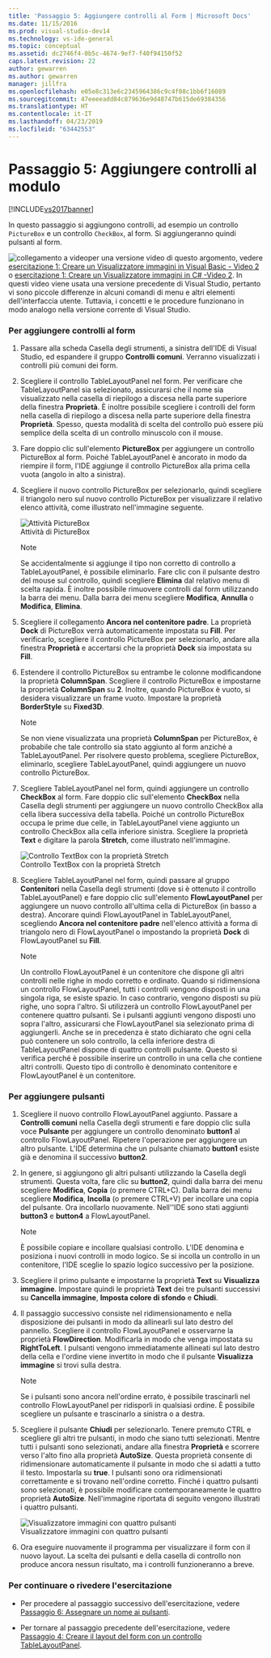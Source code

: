 ```yaml
---
title: 'Passaggio 5: Aggiungere controlli al Form | Microsoft Docs'
ms.date: 11/15/2016
ms.prod: visual-studio-dev14
ms.technology: vs-ide-general
ms.topic: conceptual
ms.assetid: dc2746f4-0b5c-4674-9ef7-f40f94150f52
caps.latest.revision: 22
author: gewarren
ms.author: gewarren
manager: jillfra
ms.openlocfilehash: e05e8c313e6c2345964386c9c4f08c1bb6f16089
ms.sourcegitcommit: 47eeeeadd84c879636e9d48747b615de69384356
ms.translationtype: HT
ms.contentlocale: it-IT
ms.lasthandoff: 04/23/2019
ms.locfileid: "63442553"
---
```

# <a name="step-5-add-controls-to-your-form"></a>Passaggio 5: Aggiungere controlli al modulo
[!INCLUDE[vs2017banner](../includes/vs2017banner.md)]

In questo passaggio si aggiungono controlli, ad esempio un controllo `PictureBox` e un controllo `CheckBox`, al form. Si aggiungeranno quindi pulsanti al form.  
  
 ![collegamento a video](../data-tools/media/playvideo.gif "PlayVideo")per una versione video di questo argomento, vedere [esercitazione 1: Creare un Visualizzatore immagini in Visual Basic - Video 2](http://go.microsoft.com/fwlink/?LinkId=205211) o [esercitazione 1: Creare un Visualizzatore immagini in C# -Video 2](http://go.microsoft.com/fwlink/?LinkId=205200). In questi video viene usata una versione precedente di Visual Studio, pertanto vi sono piccole differenze in alcuni comandi di menu e altri elementi dell'interfaccia utente. Tuttavia, i concetti e le procedure funzionano in modo analogo nella versione corrente di Visual Studio.  
  
### <a name="to-add-controls-to-your-form"></a>Per aggiungere controlli al form  
  
1. Passare alla scheda Casella degli strumenti, a sinistra dell'IDE di Visual Studio, ed espandere il gruppo **Controlli comuni**. Verranno visualizzati i controlli più comuni dei form.  
  
2. Scegliere il controllo TableLayoutPanel nel form. Per verificare che TableLayoutPanel sia selezionato, assicurarsi che il nome sia visualizzato nella casella di riepilogo a discesa nella parte superiore della finestra **Proprietà**. È inoltre possibile scegliere i controlli del form nella casella di riepilogo a discesa nella parte superiore della finestra **Proprietà**. Spesso, questa modalità di scelta del controllo può essere più semplice della scelta di un controllo minuscolo con il mouse.  
  
3. Fare doppio clic sull'elemento **PictureBox** per aggiungere un controllo PictureBox al form. Poiché TableLayoutPanel è ancorato in modo da riempire il form, l'IDE aggiunge il controllo PictureBox alla prima cella vuota (angolo in alto a sinistra).  
  
4. Scegliere il nuovo controllo PictureBox per selezionarlo, quindi scegliere il triangolo nero sul nuovo controllo PictureBox per visualizzare il relativo elenco attività, come illustrato nell'immagine seguente.  
  
     ![Attività PictureBox ](../ide/media/express-pictureboxtasks.png "Express_PictureBoxTasks")  
Attività di PictureBox  
  
    > [!NOTE]
    > Se accidentalmente si aggiunge il tipo non corretto di controllo a TableLayoutPanel, è possibile eliminarlo. Fare clic con il pulsante destro del mouse sul controllo, quindi scegliere **Elimina** dal relativo menu di scelta rapida. È inoltre possibile rimuovere controlli dal form utilizzando la barra dei menu. Dalla barra dei menu scegliere **Modifica**, **Annulla** o **Modifica**, **Elimina**.  
  
5. Scegliere il collegamento **Ancora nel contenitore padre**. La proprietà **Dock** di PictureBox verrà automaticamente impostata su **Fill**. Per verificarlo, scegliere il controllo PictureBox per selezionarlo, andare alla finestra **Proprietà** e accertarsi che la proprietà **Dock** sia impostata su **Fill**.  
  
6. Estendere il controllo PictureBox su entrambe le colonne modificandone la proprietà **ColumnSpan**. Scegliere il controllo PictureBox e impostarne la proprietà **ColumnSpan** su **2**. Inoltre, quando PictureBox è vuoto, si desidera visualizzare un frame vuoto. Impostare la proprietà **BorderStyle** su **Fixed3D**.  
  
    > [!NOTE]
    > Se non viene visualizzata una proprietà **ColumnSpan** per PictureBox, è probabile che tale controllo sia stato aggiunto al form anziché a TableLayoutPanel. Per risolvere questo problema, scegliere PictureBox, eliminarlo, scegliere TableLayoutPanel, quindi aggiungere un nuovo controllo PictureBox.  
  
7. Scegliere TableLayoutPanel nel form, quindi aggiungere un controllo **CheckBox** al form. Fare doppio clic sull'elemento **CheckBox** nella Casella degli strumenti per aggiungere un nuovo controllo CheckBox alla cella libera successiva della tabella. Poiché un controllo PictureBox occupa le prime due celle, in TableLayoutPanel viene aggiunto un controllo CheckBox alla cella inferiore sinistra. Scegliere la proprietà **Text** e digitare la parola **Stretch**, come illustrato nell'immagine.  
  
     ![Controllo TextBox con la proprietà Stretch](../ide/media/express-pictureviewercheckbox.png "Express_PictureViewerCheckbox")  
Controllo TextBox con la proprietà Stretch  
  
8. Scegliere TableLayoutPanel nel form, quindi passare al gruppo **Contenitori** nella Casella degli strumenti (dove si è ottenuto il controllo TableLayoutPanel) e fare doppio clic sull'elemento **FlowLayoutPanel** per aggiungere un nuovo controllo all'ultima cella di PictureBox (in basso a destra). Ancorare quindi FlowLayoutPanel in TableLayoutPanel, scegliendo **Ancora nel contenitore padre** nell'elenco attività a forma di triangolo nero di FlowLayoutPanel o impostando la proprietà **Dock** di FlowLayoutPanel su **Fill**.  
  
    > [!NOTE]
    > Un controllo FlowLayoutPanel è un contenitore che dispone gli altri controlli nelle righe in modo corretto e ordinato. Quando si ridimensiona un controllo FlowLayoutPanel, tutti i controlli vengono disposti in una singola riga, se esiste spazio. In caso contrario, vengono disposti su più righe, uno sopra l'altro. Si utilizzerà un controllo FlowLayoutPanel per contenere quattro pulsanti. Se i pulsanti aggiunti vengono disposti uno sopra l'altro, assicurarsi che FlowLayoutPanel sia selezionato prima di aggiungerli. Anche se in precedenza è stato dichiarato che ogni cella può contenere un solo controllo, la cella inferiore destra di TableLayoutPanel dispone di quattro controlli pulsante. Questo si verifica perché è possibile inserire un controllo in una cella che contiene altri controlli. Questo tipo di controllo è denominato contenitore e FlowLayoutPanel è un contenitore.  
  
### <a name="to-add-buttons"></a>Per aggiungere pulsanti  
  
1. Scegliere il nuovo controllo FlowLayoutPanel aggiunto. Passare a **Controlli comuni** nella Casella degli strumenti e fare doppio clic sulla voce **Pulsante** per aggiungere un controllo denominato **button1** al controllo FlowLayoutPanel. Ripetere l'operazione per aggiungere un altro pulsante. L'IDE determina che un pulsante chiamato **button1** esiste già e denomina il successivo **button2**.  
  
2. In genere, si aggiungono gli altri pulsanti utilizzando la Casella degli strumenti. Questa volta, fare clic su **button2**, quindi dalla barra dei menu scegliere **Modifica**, **Copia** (o premere CTRL+C). Dalla barra dei menu scegliere **Modifica**, **Incolla** (o premere CTRL+V) per incollare una copia del pulsante. Ora incollarlo nuovamente. Nell''IDE sono stati aggiunti **button3** e **button4** a FlowLayoutPanel.  
  
    > [!NOTE]
    > È possibile copiare e incollare qualsiasi controllo. L'IDE denomina e posiziona i nuovi controlli in modo logico. Se si incolla un controllo in un contenitore, l'IDE sceglie lo spazio logico successivo per la posizione.  
  
3. Scegliere il primo pulsante e impostarne la proprietà **Text** su **Visualizza immagine**. Impostare quindi le proprietà **Text** dei tre pulsanti successivi su **Cancella immagine**, **Imposta colore di sfondo** e **Chiudi**.  
  
4. Il passaggio successivo consiste nel ridimensionamento e nella disposizione dei pulsanti in modo da allinearli sul lato destro del pannello. Scegliere il controllo FlowLayoutPanel e osservarne la proprietà **FlowDirection**. Modificarla in modo che venga impostata su **RightToLeft**. I pulsanti vengono immediatamente allineati sul lato destro della cella e l'ordine viene invertito in modo che il pulsante **Visualizza immagine** si trovi sulla destra.  
  
    > [!NOTE]
    > Se i pulsanti sono ancora nell'ordine errato, è possibile trascinarli nel controllo FlowLayoutPanel per ridisporli in qualsiasi ordine. È possibile scegliere un pulsante e trascinarlo a sinistra o a destra.  
  
5. Scegliere il pulsante **Chiudi** per selezionarlo. Tenere premuto CTRL e scegliere gli altri tre pulsanti, in modo che siano tutti selezionati. Mentre tutti i pulsanti sono selezionati, andare alla finestra **Proprietà** e scorrere verso l'alto fino alla proprietà **AutoSize**. Questa proprietà consente di ridimensionare automaticamente il pulsante in modo che si adatti a tutto il testo. Impostarla su **true**. I pulsanti sono ora ridimensionati correttamente e si trovano nell'ordine corretto. Finché i quattro pulsanti sono selezionati, è possibile modificare contemporaneamente le quattro proprietà **AutoSize**. Nell'immagine riportata di seguito vengono illustrati i quattro pulsanti.  
  
     ![Visualizzatore immagini con quattro pulsanti](../ide/media/express-autosize.png "Express_AutoSize")  
Visualizzatore immagini con quattro pulsanti  
  
6. Ora eseguire nuovamente il programma per visualizzare il form con il nuovo layout. La scelta dei pulsanti e della casella di controllo non produce ancora nessun risultato, ma i controlli funzioneranno a breve.  
  
### <a name="to-continue-or-review"></a>Per continuare o rivedere l'esercitazione  
  
- Per procedere al passaggio successivo dell'esercitazione, vedere [Passaggio 6: Assegnare un nome ai pulsanti](../ide/step-6-name-your-button-controls.md).  
  
- Per tornare al passaggio precedente dell'esercitazione, vedere [Passaggio 4: Creare il layout del form con un controllo TableLayoutPanel](../ide/step-4-lay-out-your-form-with-a-tablelayoutpanel-control.md).

